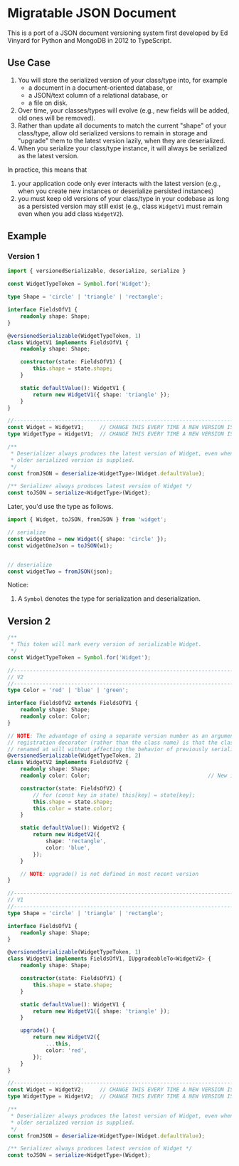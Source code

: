 # Migratable JSON Document

This is a port of a JSON document versioning system first developed by Ed
Vinyard for Python and MongoDB in 2012 to TypeScript.

## Use Case

1. You will store the serialized version of your class/type into, for example
   - a document in a document-oriented database, or
   - a JSON/text column of a relational database, or
   - a file on disk.
2. Over time, your classes/types will evolve (e.g., new fields will be added,
   old ones will be removed).
3. Rather than update all documents to match the current "shape" of your
   class/type, allow old serialized versions to remain in storage and "upgrade"
   them to the latest version lazily, when they are deserialized.
4. When you serialize your class/type instance, it will always be serialized as
   the latest version.

In practice, this means that

1. your application code only ever interacts with the latest version (e.g., when
   you create new instances or deserialize persisted instances)
2. you must keep old versions of your class/type in your codebase as long as a
   persisted version may still exist (e.g., class `WidgetV1` must remain even
   when you add class `WidgetV2`).

## Example

### Version 1

```typescript
import { versionedSerializable, deserialize, serialize }

const WidgetTypeToken = Symbol.for('Widget');

type Shape = 'circle' | 'triangle' | 'rectangle';

interface FieldsOfV1 {
    readonly shape: Shape;
}

@versionedSerializable(WidgetTypeToken, 1)
class WidgetV1 implements FieldsOfV1 {
    readonly shape: Shape;

    constructor(state: FieldsOfV1) {
        this.shape = state.shape;
    }

    static defaultValue(): WidgetV1 {
        return new WidgetV1({ shape: 'triangle' });
    }
}

//--------------------------------------------------------------------------
const Widget = WidgetV1;     // CHANGE THIS EVERY TIME A NEW VERSION IS CREATED
type WidgetType = WidgetV1;  // CHANGE THIS EVERY TIME A NEW VERSION IS CREATED

/**
 * Deserializer always produces the latest version of Widget, even when an
 * older serialized version is supplied.
 */
const fromJSON = deserialize<WidgetType>(Widget.defaultValue);

/** Serializer always produces latest version of Widget */
const toJSON = serialize<WidgetType>(Widget);
```

Later, you'd use the type as follows.

```typescript
import { Widget, toJSON, fromJSON } from 'widget';

// serialize
const widgetOne = new Widget({ shape: 'circle' });
const widgetOneJson = toJSON(w1);


// deserialize
const widgetTwo = fromJSON(json);
```

Notice:

1. A `Symbol` denotes the type for serialization and deserialization.

## Version 2


```typescript
/**
 * This token will mark every version of serializable Widget.
 */
const WidgetTypeToken = Symbol.for('Widget');

//--------------------------------------------------------------------------
// V2
//--------------------------------------------------------------------------
type Color = 'red' | 'blue' | 'green';

interface FieldsOfV2 extends FieldsOfV1 {
    readonly shape: Shape;
    readonly color: Color;
}

// NOTE: The advantage of using a separate version number as an argument to this
// registration decorator (rather than the class name) is that the class can be
// renamed at will without affecting the behavior of previously serialized data.
@versionedSerializable(WidgetTypeToken, 2)
class WidgetV2 implements FieldsOfV2 {
    readonly shape: Shape;
    readonly color: Color;                                     // New in v2!

    constructor(state: FieldsOfV2) {
        // for (const key in state) this[key] = state[key];
        this.shape = state.shape;
        this.color = state.color;
    }

    static defaultValue(): WidgetV2 {
        return new WidgetV2({
            shape: 'rectangle',
            color: 'blue',
        });
    }

    // NOTE: upgrade() is not defined in most recent version
}

//--------------------------------------------------------------------------
// V1
//--------------------------------------------------------------------------
type Shape = 'circle' | 'triangle' | 'rectangle';

interface FieldsOfV1 {
    readonly shape: Shape;
}

@versionedSerializable(WidgetTypeToken, 1)
class WidgetV1 implements FieldsOfV1, IUpgradeableTo<WidgetV2> {
    readonly shape: Shape;

    constructor(state: FieldsOfV1) {
        this.shape = state.shape;
    }

    static defaultValue(): WidgetV1 {
        return new WidgetV1({ shape: 'triangle' });
    }

    upgrade() {
        return new WidgetV2({
            ...this,
            color: 'red',
        });
    }
}

//--------------------------------------------------------------------------
const Widget = WidgetV2;     // CHANGE THIS EVERY TIME A NEW VERSION IS CREATED
type WidgetType = WidgetV2;  // CHANGE THIS EVERY TIME A NEW VERSION IS CREATED

/**
 * Deserializer always produces the latest version of Widget, even when an
 * older serialized version is supplied.
 */
const fromJSON = deserialize<WidgetType>(Widget.defaultValue);

/** Serializer always produces latest version of Widget */
const toJSON = serialize<WidgetType>(Widget);
```


